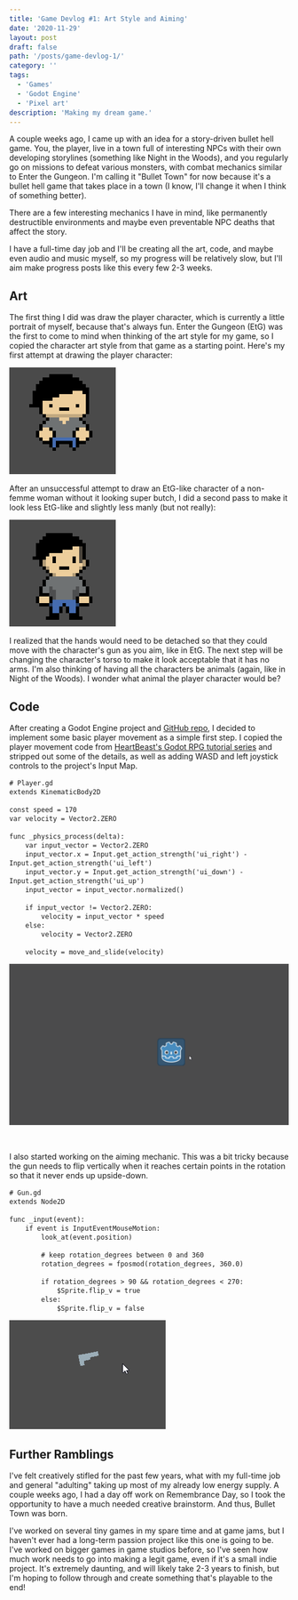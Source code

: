 ```yaml
---
title: 'Game Devlog #1: Art Style and Aiming'
date: '2020-11-29'
layout: post
draft: false
path: '/posts/game-devlog-1/'
category: ''
tags:
  - 'Games'
  - 'Godot Engine'
  - 'Pixel art'
description: 'Making my dream game.'
---
```


A couple weeks ago, I came up with an idea for a story-driven bullet hell game. You, the player, live in a town full of
interesting NPCs with their own developing storylines (something like Night in the Woods), and you regularly go on
missions to defeat various monsters, with combat mechanics similar to Enter the Gungeon. I'm calling it "Bullet Town"
for now because it's a bullet hell game that takes place in a town (I know, I'll change it when I think of something
better).

There are a few interesting mechanics I have in mind, like permanently destructible environments and maybe even
preventable NPC deaths that affect the story.

I have a full-time day job and I'll be creating all the art, code, and maybe even audio and music myself, so my progress
will be relatively slow, but I'll aim make progress posts like this every few 2-3 weeks.

## Art

The first thing I did was draw the player character, which is currently a little portrait of myself, because that's
always fun. Enter the Gungeon (EtG) was the first to come to mind when thinking of the art style for my game, so I
copied the character art style from that game as a starting point. Here's my first attempt at drawing the player
character:

![Player 1](./player1.png)

After an unsuccessful attempt to draw an EtG-like character of a non-femme woman without it looking super butch, I did a
second pass to make it look less EtG-like and slightly less manly (but not really):

![Player 2](./player2.png)

I realized that the hands would need to be detached so that they could move with the character's gun as you aim, like in
EtG. The next step will be changing the character's torso to make it look acceptable that it has no arms. I'm also
thinking of having all the characters be animals (again, like in Night of the Woods). I wonder what animal the player
character would be?

## Code

After creating a Godot Engine project and [GitHub repo](https://github.com/robyn3choi/bullet-town), I decided to
implement some basic player movement as a simple first step. I copied the player movement code from
[HeartBeast's Godot RPG tutorial series](https://www.youtube.com/playlist?list=PL9FzW-m48fn2SlrW0KoLT4n5egNdX-W9a) and
stripped out some of the details, as well as adding WASD and left joystick controls to the project's Input Map.

```GDScript
# Player.gd
extends KinematicBody2D

const speed = 170
var velocity = Vector2.ZERO

func _physics_process(delta):
	var input_vector = Vector2.ZERO
	input_vector.x = Input.get_action_strength('ui_right') - Input.get_action_strength('ui_left')
	input_vector.y = Input.get_action_strength('ui_down') - Input.get_action_strength('ui_up')
	input_vector = input_vector.normalized()

	if input_vector != Vector2.ZERO:
		velocity = input_vector * speed
	else:
		velocity = Vector2.ZERO

	velocity = move_and_slide(velocity)
```

![Player movement](./movement.gif)

<br/>

I also started working on the aiming mechanic. This was a bit tricky because the gun needs to flip vertically when it
reaches certain points in the rotation so that it never ends up upside-down.

```GDScript
# Gun.gd
extends Node2D

func _input(event):
	if event is InputEventMouseMotion:
		look_at(event.position)

		# keep rotation_degrees between 0 and 360
		rotation_degrees = fposmod(rotation_degrees, 360.0)

		if rotation_degrees > 90 && rotation_degrees < 270:
			$Sprite.flip_v = true
		else:
			$Sprite.flip_v = false
```

![Gun rotation](./gun.gif)

## Further Ramblings

I've felt creatively stifled for the past few years, what with my full-time job and general "adulting" taking up most of
my already low energy supply. A couple weeks ago, I had a day off work on Remembrance Day, so I took the opportunity to
have a much needed creative brainstorm. And thus, Bullet Town was born.

I've worked on several tiny games in my spare time and at game jams, but I haven't ever had a long-term passion project
like this one is going to be. I've worked on bigger games in game studios before, so I've seen how much work needs to go
into making a legit game, even if it's a small indie project. It's extremely daunting, and will likely take 2-3 years to
finish, but I'm hoping to follow through and create something that's playable to the end!
